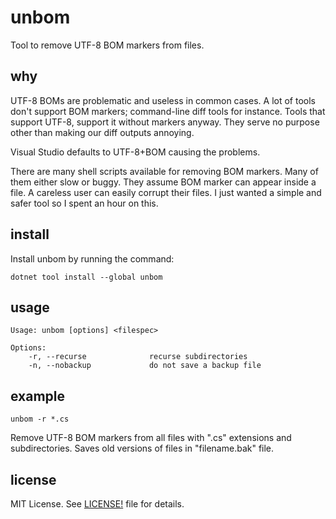 unbom
=====
Tool to remove UTF-8 BOM markers from files.

## why
UTF-8 BOMs are problematic and useless in common cases. A lot of tools don't support BOM markers; command-line
diff tools for instance. Tools that support UTF-8, support it without markers anyway.
They serve no purpose other than making our diff outputs annoying.

Visual Studio defaults to UTF-8+BOM causing the problems.

There are many shell scripts available for removing BOM markers. Many of them either slow or buggy. They assume BOM
marker can appear inside a file. A careless user can easily corrupt their files. 
I just wanted a simple and safer tool so I spent an hour on this. 

## install
Install unbom by running the command:

```
dotnet tool install --global unbom
```

## usage

    Usage: unbom [options] <filespec>

    Options:
        -r, --recurse              recurse subdirectories
        -n, --nobackup             do not save a backup file

## example

    unbom -r *.cs

Remove UTF-8 BOM markers from all files with ".cs" extensions and subdirectories. Saves old versions of files in "filename.bak" file.

## license

MIT License. See [LICENSE!](LICENSE) file for details.

